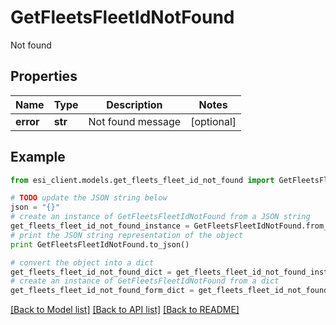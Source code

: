 # GetFleetsFleetIdNotFound

Not found

## Properties

Name | Type | Description | Notes
------------ | ------------- | ------------- | -------------
**error** | **str** | Not found message | [optional] 

## Example

```python
from esi_client.models.get_fleets_fleet_id_not_found import GetFleetsFleetIdNotFound

# TODO update the JSON string below
json = "{}"
# create an instance of GetFleetsFleetIdNotFound from a JSON string
get_fleets_fleet_id_not_found_instance = GetFleetsFleetIdNotFound.from_json(json)
# print the JSON string representation of the object
print GetFleetsFleetIdNotFound.to_json()

# convert the object into a dict
get_fleets_fleet_id_not_found_dict = get_fleets_fleet_id_not_found_instance.to_dict()
# create an instance of GetFleetsFleetIdNotFound from a dict
get_fleets_fleet_id_not_found_form_dict = get_fleets_fleet_id_not_found.from_dict(get_fleets_fleet_id_not_found_dict)
```
[[Back to Model list]](../README.md#documentation-for-models) [[Back to API list]](../README.md#documentation-for-api-endpoints) [[Back to README]](../README.md)


